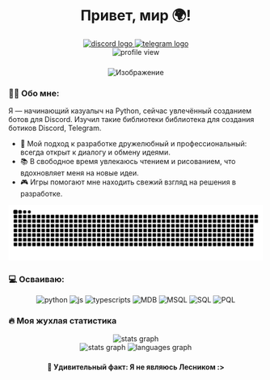 <div align="center">
    <h1>Привет, мир 🌍! </h1>
</div>

<div align="center">
  <a href="https://discord.gg/CUBuyEjtxd" target="_blank">
    <img src="https://img.shields.io/static/v1?message=Discord&logo=discord&label=&color=7289DA&logoColor=white&labelColor=&style=for-the-badge" height="25" alt="discord logo" />
  </a>
  <a href="https://t.me/discorddisplayduga" target="_blank">
    <img src="https://img.shields.io/static/v1?message=Telegram&logo=telegram&label=&color=2CA5E0&logoColor=white&labelColor=&style=for-the-badge" height="25" alt="telegram logo" />
  </a>
</div>

<div align="center">
  <img src="https://visitcount.itsvg.in/api?id=Erzih&icon=5&color=1" alt="profile view"  />
</div>

###

<div align="center">
    <img src="https://i.pinimg.com/originals/7b/f0/7d/7bf07dbb9354eb96b0b9a737d1a2a3a6.gif" alt="Изображение" width="600" />
</div>

### 👩‍💻 Обо мне:
Я — начинающий казуалыч на Python, сейчас увлечённый созданием ботов для Discord. 
Изучил такие библиотеки библиотека для создания ботиков Discord, Telegram.

- 🔭 Мой подход к разработке дружелюбный и профессиональный: всегда открыт к диалогу и обмену идеями.
- 📚 В свободное время увлекаюсь чтением и рисованием, что вдохновляет меня на новые идеи.
- 🎮 Игры помогают мне находить свежий взгляд на решения в разработке.


<div align="center">
  <img src="assets/github-user-contribution.svg" alt="profile view"  />
</div>

###

### 💻 Осваиваю:
<div align="center">
  <img src="https://img.shields.io/badge/python-3670A0?style=for-the-badge&logo=python&logoColor=ffdd54" alt="python"  />
  <img src="https://img.shields.io/badge/javascript-%23323330.svg?style=for-the-badge&logo=javascript&logoColor=%23F7DF1E" alt="js"  />
  <img src="https://img.shields.io/badge/typescript-%23007ACC.svg?style=for-the-badge&logo=typescript&logoColor=white" alt="typescripts"  />
  <img src="https://img.shields.io/badge/MongoDB-%234ea94b.svg?style=for-the-badge&logo=mongodb&logoColor=white" alt="MDB"  />
  <img src="https://img.shields.io/badge/mysql-4479A1.svg?style=for-the-badge&logo=mysql&logoColor=white" alt="MSQL"  />
  <img src="https://img.shields.io/badge/sqlite-%2307405e.svg?style=for-the-badge&logo=sqlite&logoColor=white" alt="SQL"  />
  <img src="https://img.shields.io/badge/postgres-%23316192.svg?style=for-the-badge&logo=postgresql&logoColor=white" alt="PQL"  />
</div>

### 🔥 Моя жухлая статистика 

<div align="center">
  <img src="https://github-readme-streak-stats.herokuapp.com/?user=Erzih&theme=shadow_blue&hide_border=false" height="200" alt="stats graph"  />
</div>

<div align="center">
  <img src="https://github-readme-stats.vercel.app/api?username=Erzih&theme=shadow_blue&hide_border=false&include_all_commits=true&count_private=true" height="150" alt="stats graph"  />
  <img src="https://github-readme-stats.vercel.app/api/top-langs/?username=Erzih&theme=shadow_blue&hide_border=false&include_all_commits=true&count_private=true&layout=compact" height="150" alt="languages graph"  />
</div>

###

<div align="center">
    <h4>🌲 Удивительный факт: Я не являюсь Лесником :> </h4>
</div>

